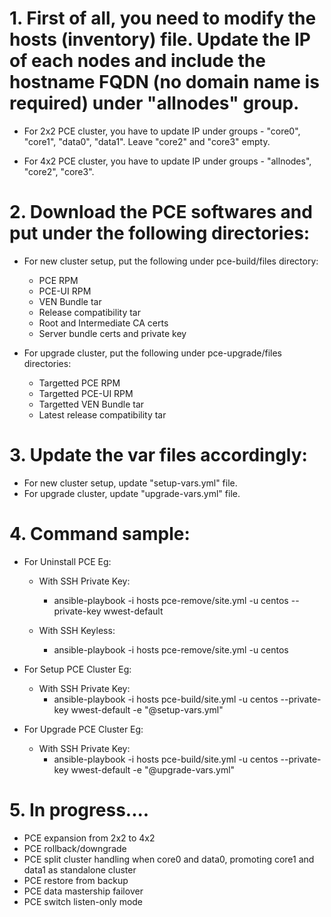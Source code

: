 # 1. First of all, you need to modify the hosts (inventory) file. Update the IP of each nodes and include the hostname FQDN (no domain name is required) under "allnodes" group.
  - For 2x2 PCE cluster, you have to update IP under groups - "core0", "core1", "data0", "data1". Leave "core2" and "core3" empty. 

  - For 4x2 PCE cluster, you have to update IP under groups - "allnodes", "core2", "core3".


# 2. Download the PCE softwares and put under the following directories:
- For new cluster setup, put the following under pce-build/files directory:
  - PCE RPM
  - PCE-UI RPM
  - VEN Bundle tar
  - Release compatibility tar
  - Root and Intermediate CA certs 
  - Server bundle certs and private key 

- For upgrade cluster, put the following under pce-upgrade/files directories:
  - Targetted PCE RPM
  - Targetted PCE-UI RPM
  - Targetted VEN Bundle tar
  - Latest release compatibility tar


# 3. Update the var files accordingly:
- For new cluster setup, update "setup-vars.yml" file.
- For upgrade cluster, update "upgrade-vars.yml" file.


# 4. Command sample:
- For Uninstall PCE
Eg:
  - With SSH Private Key: 
    - ansible-playbook -i hosts pce-remove/site.yml -u centos --private-key wwest-default

  - With SSH Keyless: 
    - ansible-playbook -i hosts pce-remove/site.yml -u centos

- For Setup PCE Cluster
Eg:
  - With SSH Private Key: 
    - ansible-playbook -i hosts pce-build/site.yml -u centos --private-key wwest-default -e "@setup-vars.yml"

- For Upgrade PCE Cluster
Eg:
  - With SSH Private Key: 
    - ansible-playbook -i hosts pce-build/site.yml -u centos --private-key wwest-default -e "@upgrade-vars.yml"
    

# 5. In progress....
- PCE expansion from 2x2 to 4x2
- PCE rollback/downgrade
- PCE split cluster handling when core0 and data0, promoting core1 and data1 as standalone cluster
- PCE restore from backup
- PCE data mastership failover
- PCE switch listen-only mode

